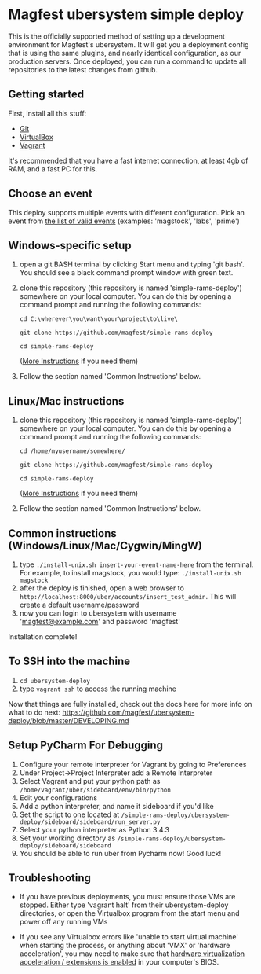 # Magfest ubersystem simple deploy 

This is the officially supported method of setting up a development environment for Magfest's ubersystem.  It will get you a deployment config that is using the same plugins, and nearly identical configuration, as our production servers.  Once deployed,
you can run a command to update all repositories to the latest changes from github.

## Getting started

First, install all this stuff:
* [Git](http://git-scm.com/)
* [VirtualBox](https://www.virtualbox.org/wiki/Downloads)
* [Vagrant](http://www.vagrantup.com/downloads.html)

It's recommended that you have a fast internet connection, at least 4gb of RAM, and a fast PC for this.

## Choose an event

This deploy supports multiple events with different configuration.  Pick an event from [the list of valid events](https://github.com/magfest/simple-rams-deploy/blob/master/valid_eventnames.txt) (examples: 'magstock', 'labs', 'prime')

## Windows-specific setup

1. open a git BASH terminal by clicking Start menu and typing 'git bash'.  You should see a black  command prompt window with green text.

2. clone this repository (this repository is named 'simple-rams-deploy') somewhere on your local computer.
   You can do this by opening a command prompt and running the following commands:
   ```
   cd C:\wherever\you\want\your\project\to\live\
   
   git clone https://github.com/magfest/simple-rams-deploy
   
   cd simple-rams-deploy
   ```
   ([More Instructions](https://help.github.com/articles/cloning-a-repository/) if you need them)
   
3. Follow the section named 'Common Instructions' below.

##  Linux/Mac instructions

1. clone this repository (this repository is named 'simple-rams-deploy') somewhere on your local computer.
   You can do this by opening a command prompt and running the following commands:
   ```
   cd /home/myusername/somewhere/
   
   git clone https://github.com/magfest/simple-rams-deploy
   
   cd simple-rams-deploy
   ```
   ([More Instructions](https://help.github.com/articles/cloning-a-repository/) if you need them)

2. Follow the section named 'Common Instructions' below.

## Common instructions (Windows/Linux/Mac/Cygwin/MingW)

1. type ```./install-unix.sh insert-your-event-name-here``` from the terminal.  
   For example, to install magstock, you would type: ```./install-unix.sh magstock```
2. after the deploy is finished, open a web browser to ```http://localhost:8000/uber/accounts/insert_test_admin```. This will create a default username/password
3. now you can login to ubersystem with username 'magfest@example.com' and password 'magfest'

Installation complete!

## To SSH into the machine

1. ```cd ubersystem-deploy```
2. type ```vagrant ssh``` to access the running machine

Now that things are fully installed, check out the docs here for more info on what to do next: 
https://github.com/magfest/ubersystem-deploy/blob/master/DEVELOPING.md

## Setup PyCharm For Debugging
1. Configure your remote interpreter for Vagrant by going to Preferences
2. Under Project->Project Interpreter add a Remote Interpreter
3. Select Vagrant and put your python path as ```/home/vagrant/uber/sideboard/env/bin/python```
4. Edit your configurations
5. Add a python interpreter, and name it sideboard if you'd like
6. Set the script to one located at ```/simple-rams-deploy/ubersystem-deploy/sideboard/sideboard/run_server.py```
7. Select your python interpreter as Python 3.4.3
8. Set your working directory as ```/simple-rams-deploy/ubersystem-deploy/sideboard/sideboard```
9. You should be able to run uber from Pycharm now! Good luck!
  
## Troubleshooting

* If you have previous deployments, you must ensure those VMs are stopped.  Either type 'vagrant halt' from their ubersystem-deploy directories, or open the  Virtualbox program from the start menu and power off any running VMs

* If you see any Virtualbox errors like 'unable to start virtual machine' when starting the process, or anything about 'VMX' or 'hardware acceleration', you may need to make sure that [hardware virtualization acceleration / extensions is enabled](https://www.google.com/webhp?sourceid=chrome-instant&ion=1&espv=2&ie=UTF-8#q=virtualbox%20vtx%20disabled%20in%20bios) in your computer's BIOS.
